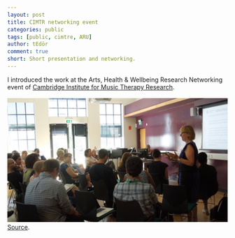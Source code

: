 ```yaml
---
layout: post
title: CIMTR networking event
categories: public
tags: [public, cimtre, ARU]
author: tEdör
comment: true
short: Short presentation and networking.
---
```

I introduced the work at the Arts, Health & Wellbeing Research Networking event of [Cambridge Institute for Music Therapy Research](https://twitter.com/CIMTR_ARU).
<br>
<br>
![](../assets/img//2018-07-cimtr.jpg)
[Source](https://twitter.com/CIMTR_ARU/status/1016258071990013952?ref_src=twsrc%5Etfw).<br>
